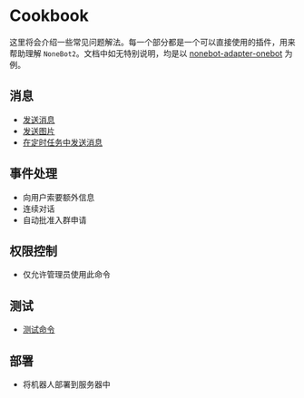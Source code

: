 # Cookbook

这里将会介绍一些常见问题解法。每一个部分都是一个可以直接使用的插件，用来帮助理解 `NoneBot2`。文档中如无特别说明，均是以 [nonebot-adapter-onebot](https://github.com/nonebot/adapter-onebot) 为例。

## 消息

- [发送消息](./docs/message/send_message.md)
- [发送图片](./docs/message/send_picture.md)
- [在定时任务中发送消息](./docs/message/send_message_in_schedule.md)

## 事件处理

- 向用户索要额外信息
- 连续对话
- 自动批准入群申请

## 权限控制

- 仅允许管理员使用此命令

## 测试

- [测试命令](./docs/test/test_command.md)

## 部署

- 将机器人部署到服务器中
